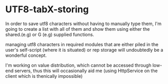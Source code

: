 # UTF8-tabX-storing

In order to save utf8 characters without having to manually type them, I'm going to create a list with all of them and show them using either the shared.(e.g) or G (e.g) supplied functions.

managing utf8 characters in required modules that are either piled in the user's self-script (where it is situated) or rep storage will undoubtedly be a wonderful concept.

I'm working on value distribution, which cannot be accessed through low-end servers, thus this will occasionally aid me (using HttpService on the client which is thenically impossible)
